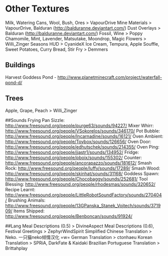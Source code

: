 # Other Textures
Milk, Watering Cans, Wool, Bush, Ores > VapourDrive
Mine Materials > VapourDrive, Balduran (http://balduranne.deviantart.com/)
Dust Overlays > Balduran (http://balduranne.deviantart.com/)
Fossil, Wine > Poppy
Chamomile, Mint, Lavender, Matsutake, Moondrop, Magic Flowers > Willi_Zinger
Seasons HUD > CyanideX
Ice Cream, Tempura, Apple Souffle, Sweet Potatoes, Curry Bread, Stir Fry > Demmers

## Buildings
Harvest Goddess Pond - http://www.planetminecraft.com/project/waterfall-pond-d/

## Trees
Apple, Grape, Peach > Willi_Zinger

##Sounds
Frying Pan Sizzle: http://www.freesound.org/people/purge63/sounds/94227/
Mixer Whirr: http://www.freesound.org/people/VSokorelos/sounds/346170/
Pot Bubble: http://www.freesound.org/people/Incarnadine/sounds/16121/
Oven Ambient: http://www.freesound.org/people/Toybox/sounds/126656/
Oven Door: http://www.freesound.org/people/edhutschek/sounds/214355/
Oven Ping: http://www.freesound.org/people/jjastr1/sounds/134952/
Fridge: http://www.freesound.org/people/pboix/sounds/155302/
Counter: http://www.freesound.org/people/ancorapazzo/sounds/181612/
Smash Rock: http://www.freesound.org/people/luffy/sounds/17289/
Smash Wood: http://www.freesound.org/people/skinhat/sounds/31168/
Goddess Spawn: http://www.freesound.org/people/Chocobaggy/sounds/252681/
Tool Blessing: http://www.freesound.org/people/rhodesmas/sounds/320652/
Recipe Learnt: http://www.freesound.org/people/LittleRobotSoundFactory/sounds/270404/
Brushing Animals: http://www.freesound.org/people/13GPanska_Stanek_Vojtech/sounds/371909/
Items Shipped: http://www.freesound.org/people/Benboncan/sounds/91924/

##Lang
Meal Descriptions (0.5) > DivineAspect
Meal Descriptions (0.6), Festival Greetings > ZephyrWindSpirit
Simplified Chinese Translation > Neko. 一只猫neko倾情汉化 =w=
German Translation > ctonhaeu
Korean Translation > SPRiA, DarkFate & Kaidaki
Brazilian Portuguese Translation > Brittahplay
